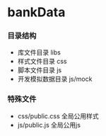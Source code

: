 # bankData

### 目录结构
* 库文件目录 libs
* 样式文件目录 css
* 脚本文件目录 js
* 开发模拟数据目录 js/mock

### 特殊文件
* css/public.css 全局公用样式
* js/public.js 全局公用js
